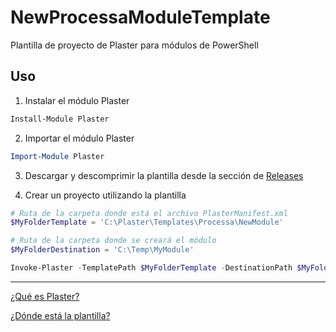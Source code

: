 # NewProcessaModuleTemplate
Plantilla de proyecto de Plaster para módulos de PowerShell

## Uso

1. Instalar el módulo Plaster

```powershell
Install-Module Plaster
```

2. Importar el módulo Plaster

```powershell
Import-Module Plaster
```

3. Descargar y descomprimir la plantilla desde la sección de [Releases](../../releases)

4. Crear un proyecto utilizando la plantilla

```powershell
# Ruta de la carpeta donde está el archivo PlasterManifest.xml
$MyFolderTemplate = 'C:\Plaster\Templates\Processa\NewModule'

# Ruta de la carpeta donde se creará el módulo 
$MyFolderDestination = 'C:\Temp\MyModule'

Invoke-Plaster -TemplatePath $MyFolderTemplate -DestinationPath $MyFolderDestination
```

--------------

[¿Qué es Plaster?](https://github.com/PowerShell/Plaster)

[¿Dónde está la plantilla?](https://github.com/RD-Processa/NewProcessaModuleTemplate/releases)
